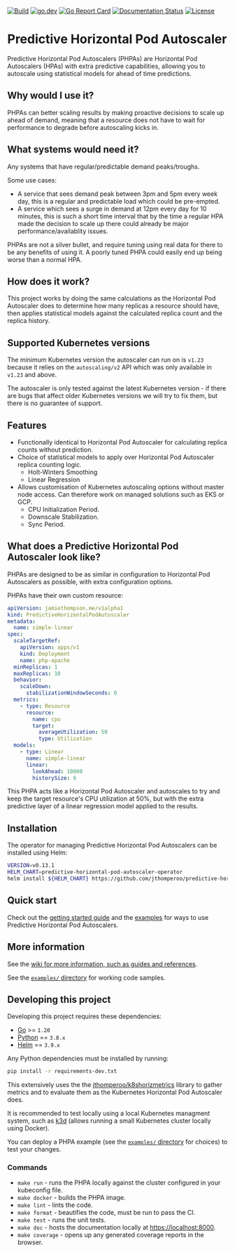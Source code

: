[![Build](https://github.com/jthomperoo/predictive-horizontal-pod-autoscaler/workflows/main/badge.svg)](https://github.com/jthomperoo/predictive-horizontal-pod-autoscaler/actions)
[![go.dev](https://img.shields.io/badge/go.dev-reference-007d9c?logo=go&logoColor=white&style=flat)](https://pkg.go.dev/github.com/jthomperoo/predictive-horizontal-pod-autoscaler)
[![Go Report Card](https://goreportcard.com/badge/github.com/jthomperoo/predictive-horizontal-pod-autoscaler)](https://goreportcard.com/report/github.com/jthomperoo/predictive-horizontal-pod-autoscaler)
[![Documentation Status](https://readthedocs.org/projects/predictive-horizontal-pod-autoscaler/badge/?version=latest)](https://predictive-horizontal-pod-autoscaler.readthedocs.io/en/latest)
[![License](https://img.shields.io/:license-apache-blue.svg)](https://www.apache.org/licenses/LICENSE-2.0.html)

# Predictive Horizontal Pod Autoscaler

Predictive Horizontal Pod Autoscalers (PHPAs) are Horizontal Pod Autoscalers (HPAs) with extra predictive capabilities,
allowing you to autoscale using statistical models for ahead of time predictions.

## Why would I use it?

PHPAs can better scaling results by making proactive decisions to scale up ahead of demand, meaning that a
resource does not have to wait for performance to degrade before autoscaling kicks in.

## What systems would need it?

Any systems that have regular/predictable demand peaks/troughs.

Some use cases:

* A service that sees demand peak between 3pm and 5pm every week day, this is a regular and predictable load which
could be pre-empted.
* A service which sees a surge in demand at 12pm every day for 10 minutes, this is such a short time interval that
by the time a regular HPA made the decision to scale up there could already be major performance/availablity issues.

PHPAs are not a silver bullet, and require tuning using real data for there to be any benefits of using it. A poorly
tuned PHPA could easily end up being worse than a normal HPA.

## How does it work?

This project works by doing the same calculations as the Horizontal Pod Autoscaler does to determine how many replicas
a resource should have, then applies statistical models against the calculated replica count and the replica history.

## Supported Kubernetes versions

The minimum Kubernetes version the autoscaler can run on is `v1.23` because it relies on the `autoscaling/v2` API which
was only available in `v1.23` and above.

The autoscaler is only tested against the latest Kubernetes version - if there are bugs that affect older Kubernetes
versions we will try to fix them, but there is no guarantee of support.

## Features

* Functionally identical to Horizontal Pod Autoscaler for calculating replica counts without prediction.
* Choice of statistical models to apply over Horizontal Pod Autoscaler replica counting logic.
  * Holt-Winters Smoothing
  * Linear Regression
* Allows customisation of Kubernetes autoscaling options without master node access. Can therefore work on managed
solutions such as EKS or GCP.
  * CPU Initialization Period.
  * Downscale Stabilization.
  * Sync Period.

## What does a Predictive Horizontal Pod Autoscaler look like?

PHPAs are designed to be as similar in configuration to Horizontal Pod Autoscalers as possible, with extra
configuration options.

PHPAs have their own custom resource:

```yaml
apiVersion: jamiethompson.me/v1alpha1
kind: PredictiveHorizontalPodAutoscaler
metadata:
  name: simple-linear
spec:
  scaleTargetRef:
    apiVersion: apps/v1
    kind: Deployment
    name: php-apache
  minReplicas: 1
  maxReplicas: 10
  behavior:
    scaleDown:
      stabilizationWindowSeconds: 0
  metrics:
    - type: Resource
      resource:
        name: cpu
        target:
          averageUtilization: 50
          type: Utilization
  models:
    - type: Linear
      name: simple-linear
      linear:
        lookAhead: 10000
        historySize: 6
```

This PHPA acts like a Horizontal Pod Autoscaler and autoscales to try and keep the target resource's CPU utilization at
50%, but with the extra predictive layer of a linear regression model applied to the results.

## Installation

The operator for managing Predictive Horizontal Pod Autoscalers can be installed using Helm:

```bash
VERSION=v0.13.1
HELM_CHART=predictive-horizontal-pod-autoscaler-operator
helm install ${HELM_CHART} https://github.com/jthomperoo/predictive-horizontal-pod-autoscaler/releases/download/${VERSION}/predictive-horizontal-pod-autoscaler-${VERSION}.tgz
```

## Quick start

Check out the [getting started
guide](https://predictive-horizontal-pod-autoscaler.readthedocs.io/en/latest/user-guide/getting-started/) and the
[examples](./examples/) for ways to use Predictive Horizontal Pod Autoscalers.

## More information

See the [wiki for more information, such as guides and
references](https://predictive-horizontal-pod-autoscaler.readthedocs.io/en/latest/).

See the [`examples/` directory](./examples) for working code samples.

## Developing this project

Developing this project requires these dependencies:

* [Go](https://golang.org/doc/install) >= `1.20`
* [Python](https://www.python.org/downloads/) == `3.8.x`
* [Helm](https://helm.sh/) == `3.9.x`

Any Python dependencies must be installed by running:

```bash
pip install -r requirements-dev.txt
```

This extensively uses the the [jthomperoo/k8shorizmetrics](https://github.com/jthomperoo/k8shorizmetrics) library
to gather metrics and to evaluate them as the Kubernetes Horizontal Pod Autoscaler does.

It is recommended to test locally using a local Kubernetes managment system, such as
[k3d](https://github.com/rancher/k3d) (allows running a small Kubernetes cluster locally using Docker).

You can deploy a PHPA example (see the [`examples/` directory](./examples) for choices) to test your changes.

### Commands

* `make run` - runs the PHPA locally against the cluster configured in your kubeconfig file.
* `make docker` - builds the PHPA image.
* `make lint` - lints the code.
* `make format` - beautifies the code, must be run to pass the CI.
* `make test` - runs the unit tests.
* `make doc` - hosts the documentation locally at <https://localhost:8000>.
* `make coverage` - opens up any generated coverage reports in the browser.
